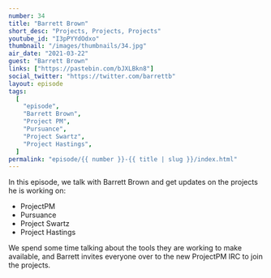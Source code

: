 ```yaml
---
number: 34
title: "Barrett Brown"
short_desc: "Projects, Projects, Projects"
youtube_id: "I3pPYYdOdxo"
thumbnail: "/images/thumbnails/34.jpg"
air_date: "2021-03-22"
guest: "Barrett Brown"
links: ["https://pastebin.com/bJXLBkn8"]
social_twitter: "https://twitter.com/barrettb"
layout: episode
tags:
  [
    "episode",
    "Barrett Brown",
    "Project PM",
    "Pursuance",
    "Project Swartz",
    "Project Hastings",
  ]
permalink: "episode/{{ number }}-{{ title | slug }}/index.html"
---
```


In this episode, we talk with Barrett Brown and get updates on the projects he is working on:

- ProjectPM
- Pursuance
- Project Swartz
- Project Hastings

We spend some time talking about the tools they are working to make available, and Barrett invites everyone over to the new ProjectPM IRC to join the projects.
